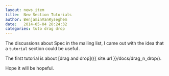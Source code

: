 ```yaml
---
layout: news_item
title:  New Section Tutorials
author: BenjaminVanRyseghem
date:   2014-05-04 20:24:32
categories: tuto drag drop
---
```


The discussions about Spec in the mailing list, 
I came out with the idea that a `tutorial` section 
could be useful <i class='fa fa-smile-o'></i>.

The first tutorial is about [drag and drop]({{ site.url }}/docs/drag_n_drop/).

Hope it will be hopeful.
